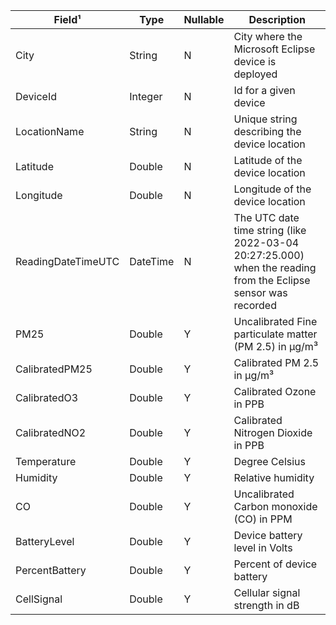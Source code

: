 |              Field¹              |     Type      | Nullable | Description                   |
|----------------------------------|---------------|----------|-------------------------------|
| City                             | String        | N        | City where the Microsoft Eclipse device is deployed |
| DeviceId                         | Integer       | N        | Id for a given device |
| LocationName                     | String        | N        | Unique string describing the device location |
| Latitude                         | Double        | N        | Latitude of the device location|
| Longitude                        | Double        | N        | Longitude of the device location|
| ReadingDateTimeUTC               | DateTime      | N        | The UTC date time string (like 2022-03-04 20:27:25.000) when the reading from the Eclipse sensor was recorded |
| PM25                             | Double        | Y        | Uncalibrated Fine particulate matter (PM 2.5) in µg/m³ |
| CalibratedPM25                   | Double        | Y        | Calibrated PM 2.5 in µg/m³ |
| CalibratedO3                     | Double        | Y        | Calibrated Ozone in PPB |
| CalibratedNO2                    | Double        | Y        | Calibrated Nitrogen Dioxide in PPB |
| Temperature                      | Double        | Y        | Degree Celsius |
| Humidity                         | Double        | Y        | Relative humidity |
| CO                               | Double        | Y        | Uncalibrated Carbon monoxide (CO) in PPM |
| BatteryLevel                     | Double        | Y        | Device battery level in Volts|
| PercentBattery                   | Double        | Y        | Percent of device battery|
| CellSignal                       | Double        | Y        | Cellular signal strength in dB |